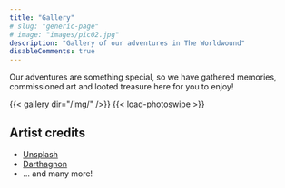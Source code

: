 ```yaml
---
title: "Gallery"
# slug: "generic-page"
# image: "images/pic02.jpg"
description: "Gallery of our adventures in The Worldwound"
disableComments: true
---
```


Our adventures are something special, so we have gathered memories, commissioned art and looted treasure here for you to enjoy! 

{{< gallery dir="/img/" />}} {{< load-photoswipe >}}

## Artist credits
- [Unsplash](https://unsplash.com/)
- [Darthagnon](https://robot-one.github.io/)
- ... and many more!
 